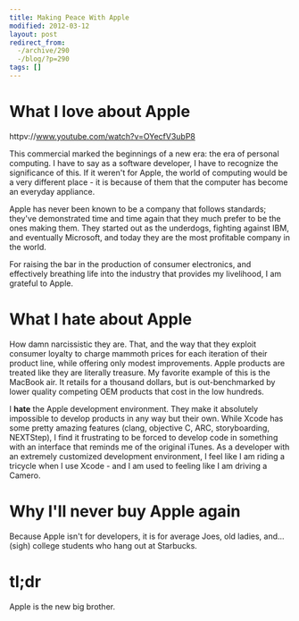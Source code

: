 ```yaml
---
title: Making Peace With Apple
modified: 2012-03-12
layout: post
redirect_from:
  -/archive/290
  -/blog/?p=290
tags: []
---
```



What I love about Apple
=======================

httpv://www.youtube.com/watch?v=OYecfV3ubP8

This commercial marked the beginnings of a new era: the era of personal computing. I have to say as a software developer, I have to recognize the significance of this. If it weren't for Apple, the world of computing would be a very different place - it is because of them that the computer has become an everyday appliance.

Apple has never been known to be a company that follows standards; they've demonstrated time and time again that they much prefer to be the ones making them. They started out as the underdogs, fighting against IBM, and eventually Microsoft, and today they are the most profitable company in the world.

For raising the bar in the production of consumer electronics, and effectively breathing life into the industry that provides my livelihood, I am grateful to Apple.

What I hate about Apple
=======================

How damn narcissistic they are. That, and the way that they exploit consumer loyalty to charge mammoth prices for each iteration of their product line, while offering only modest improvements. Apple products are treated like they are literally treasure. My favorite example of this is the MacBook air. It retails for a thousand dollars, but is out-benchmarked by lower quality competing OEM products that cost in the low hundreds.

I **hate** the Apple development environment. They make it absolutely impossible to develop products in any way but their own. While Xcode has some pretty amazing features (clang, objective C, ARC, storyboarding, NEXTStep), I find it frustrating to be forced to develop code in something with an interface that reminds me of the original iTunes. As a developer with an extremely customized development environment, I feel like I am riding a tricycle when I use Xcode - and I am used to feeling like I am driving a Camero.

Why I'll never buy Apple again
==============================

Because Apple isn't for developers, it is for average Joes, old ladies, and... (sigh) college students who hang out at Starbucks.

tl;dr
=====

Apple is the new big brother.
